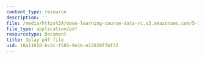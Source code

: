 ```yaml
---
content_type: resource
description: ''
file: /media/https%3A/open-learning-course-data-rc.s3.amazonaws.com/5-111sc-principles-of-chemical-science-fall-2014/18a11810bc2cf5859e1be12828f76f32_V-RPM3e8Ws0.pdf
file_type: application/pdf
resourcetype: Document
title: 3play pdf file
uid: 18a11810-bc2c-f585-9e1b-e12828f76f32
---
```

